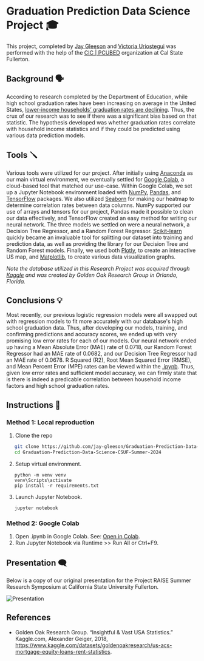 
# Graduation Prediction Data Science Project 🎓

This project, completed by [Jay Gleeson](https://www.github.com/jay-gleeson) and [Victoria Uriostegui](https://github.com/victoria-uriostegui/) was performed with the help of the [CIC | PCUBED](https://www.fullerton.edu/ecs/cicpcubed/) organization at Cal State Fullerton. 


## Background 🗣️

According to research completed by the Department of Education, while high school graduation rates have been increasing on average in the United States, [lower-income households’ graduation rates are declining](https://nces.ed.gov/programs/coe/indicator/coi/high-school-graduation-rates). Thus, the crux of our research was to see if there was a significant bias based on that statistic. The hypothesis developed was whether graduation rates correlate with household income statistics and if they could be predicted using various data prediction models.
## Tools 🪛

Various tools were utilized for our project. After initially using [Anaconda](https://www.anaconda.com/products/navigator) as our main virtual environment, we eventually settled for [Google Colab](https://colab.research.google.com/), a cloud-based tool that matched our use-case. Within Google Colab, we set up a Jupyter Notebook environment loaded with [NumPy](https://numpy.org/), [Pandas](https://pandas.pydata.org/), and [TensorFlow](https://www.tensorflow.org/) packages. We also utilized [Seaborn](https://seaborn.pydata.org/) for making our heatmap to determine correlation rates between data columns. NumPy supported our use of arrays and tensors for our project, Pandas made it possible to clean our data effectively, and TensorFlow created an easy method for writing our neural network. The three models we settled on were a neural network, a Decision Tree Regressor, and a Random Forest Regressor. [Scikit-learn](https://scikit-learn.org/) quickly became an invaluable tool for splitting our dataset into training and prediction data, as well as providing the library for our Decision Tree and Random Forest models. Finally, we used both [Plotly](https://plotly.com/python/), to create an interactive US map, and [Matplotlib](https://matplotlib.org/), to create various data visualization graphs. 

*Note the database utilized in this Research Project was acquired through [Kaggle](https://www.kaggle.com/datasets/goldenoakresearch/us-acs-mortgage-equity-loans-rent-statistics) and was created by Golden Oak Research Group in Orlando, Florida.*
## Conclusions 💡

Most recently, our previous logistic regression models were all swapped out with regression models to fit more accurately with our database's high school graduation data. Thus, after developing our models, training, and confirming predictions and accuracy scores, we ended up with very promising low error rates for each of our models. Our neural network ended up having a Mean Absolute Error (MAE) rate of 0.0718, our Random Forest Regressor had an MAE rate of 0.0682, and our Decision Tree Regressor had an MAE rate of 0.0678. R Squared (R2), Root Mean Squared Error (RMSE), and Mean Percent Error (MPE) rates can be viewed within the [.ipynb](https://github.com/jay-gleeson/Graduation-Prediction-Data-Science-CSUF-Summer-2024/blob/main/Graduation_Prediction_Data_Science_CSUF_Summer_2024.ipynb). Thus, given low error rates and sufficient model accuracy, we can firmly state that is there is indeed a predicable correlation between household income factors and high school graduation rates. 

## Instructions 📝
### Method 1: Local reproduction
   1. Clone the repo
   ```bash 
      git clone https://github.com/jay-gleeson/Graduation-Prediction-Data-Science-CSUF-Summer-2024.git
      cd Graduation-Prediction-Data-Science-CSUF-Summer-2024
   ```
   2. Setup virtual environment.
   ```
      python -m venv venv
      venv\Scripts\activate
      pip install -r requirements.txt
   ```
   3. Launch Jupyter Notebook.
   ```
      jupyter notebook
   ```

### Method 2: Google Colab
1. Open .ipynb in Google Colab.
   See: [Open in Colab](https://colab.research.google.com/github/jay-gleeson/Graduation-Prediction-Data-Science-CSUF-Summer-2024/blob/main/Graduation_Prediction_Data_Science_CSUF_Summer_2024.ipynb).
2. Run Jupyter Notebook via Runtime >> Run All or Ctrl+F9.


## Presentation 🗨️

Below is a copy of our original presentation for the Project RAISE Summer Research Symposium at California State University Fullerton.

![Presentation](https://github.com/user-attachments/assets/27b24758-c3ee-4810-8fa4-c8e6a8e6f0cb)


## References

 - Golden Oak Research Group. “Insightful & Vast USA Statistics.” Kaggle.com, Alexander Geiger, 2018, https://www.kaggle.com/datasets/goldenoakresearch/us-acs-mortgage-equity-loans-rent-statistics.


